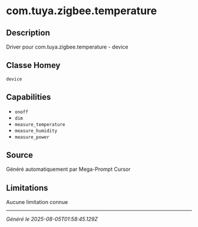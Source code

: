 # com.tuya.zigbee.temperature

## Description
Driver pour com.tuya.zigbee.temperature - device

## Classe Homey
`device`

## Capabilities
- `onoff`
- `dim`
- `measure_temperature`
- `measure_humidity`
- `measure_power`

## Source
Généré automatiquement par Mega-Prompt Cursor

## Limitations
Aucune limitation connue

---
*Généré le 2025-08-05T01:58:45.129Z*

